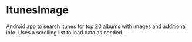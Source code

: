 # ItunesImage
Android app to search itunes for top 20 albums with images and additional info. 
Uses a scrolling list to load data as needed.
